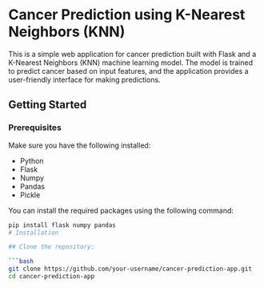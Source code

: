 # Cancer Prediction using K-Nearest Neighbors (KNN)

This is a simple web application for cancer prediction built with Flask and a K-Nearest Neighbors (KNN) machine learning model. The model is trained to predict cancer based on input features, and the application provides a user-friendly interface for making predictions.

## Getting Started

### Prerequisites

Make sure you have the following installed:

- Python
- Flask
- Numpy
- Pandas
- Pickle

You can install the required packages using the following command:

```bash
pip install flask numpy pandas
# Installation

## Clone the repository:

```bash
git clone https://github.com/your-username/cancer-prediction-app.git
cd cancer-prediction-app

